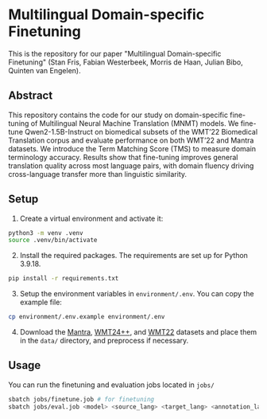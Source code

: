 # Multilingual Domain-specific Finetuning

This is the repository for our paper "Multilingual Domain-specific Finetuning" (Stan Fris, Fabian Westerbeek, Morris de Haan, Julian Bibo, Quinten van Engelen).

## Abstract

This repository contains the code for our study on domain-specific fine-tuning of Multilingual Neural Machine Translation (MNMT) models. We fine-tune Qwen2-1.5B-Instruct on biomedical subsets of the WMT’22 Biomedical Translation corpus and evaluate performance on both WMT’22 and Mantra datasets. We introduce the Term Matching Score (TMS) to measure domain terminology accuracy. Results show that fine-tuning improves general translation quality across most language pairs, with domain fluency driving cross-language transfer more than linguistic similarity.

## Setup

1. Create a virtual environment and activate it:

```bash
python3 -m venv .venv
source .venv/bin/activate
```
2. Install the required packages. The requirements are set up for Python 3.9.18.

```bash
pip install -r requirements.txt
```

3. Setup the environment variables in `environment/.env`. You can copy the example file:

```bash
cp environment/.env.example environment/.env
```

4. Download the [Mantra](https://huggingface.co/datasets/bigbio/mantra_gsc), [WMT24++](https://arxiv.org/abs/2502.12404v1), and [WMT22](https://github.com/biomedical-translation-corpora/corpora?tab=readme-ov-file) datasets and place them in the `data/` directory, and preprocess if necessary.


## Usage

You can run the finetuning and evaluation jobs located in `jobs/`

```bash
sbatch jobs/finetune.job # for finetuning
sbatch jobs/eval.job <model> <source_lang> <target_lang> <annotation_lang> <data_dir> # for evaluation
```

